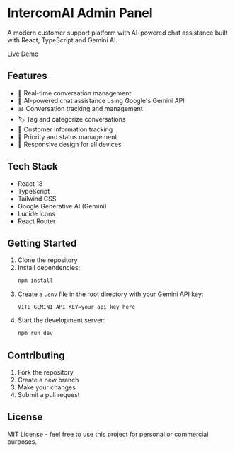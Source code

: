 # IntercomAI Admin Panel

A modern customer support platform with AI-powered chat assistance built with React, TypeScript and Gemini AI.

[Live Demo](https://intercom-like-frontend.vercel.app/) <!-- Add your deployment URL here -->

## Features

- 💬 Real-time conversation management
- 🤖 AI-powered chat assistance using Google's Gemini API
- 📊 Conversation tracking and management
- 🏷️ Tag and categorize conversations
- 👥 Customer information tracking
- 🎯 Priority and status management
- 📱 Responsive design for all devices

## Tech Stack

- React 18
- TypeScript
- Tailwind CSS
- Google Generative AI (Gemini)
- Lucide Icons
- React Router

## Getting Started

1. Clone the repository
2. Install dependencies:
   ```bash
   npm install
   ```
3. Create a `.env` file in the root directory with your Gemini API key:
   ```
   VITE_GEMINI_API_KEY=your_api_key_here
   ```
4. Start the development server:
   ```bash
   npm run dev
   ```

## Contributing

1. Fork the repository
2. Create a new branch
3. Make your changes
4. Submit a pull request

## License

MIT License - feel free to use this project for personal or commercial purposes.
